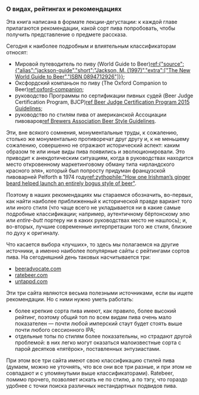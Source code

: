 ### О видах, рейтингах и рекомендациях

Эта книга написана в формате лекции-дегустации: к каждой главе прилагаются рекомендации, какой сорт пива попробовать, чтобы получить представление о предмете рассказа.

Сегодня к наиболее подробным и влиятельным классификаторам относят:
  * Мировой путеводитель по пиву (World Guide to Beer)[ref:{"source":{"alias":"jackson-guide","short":"Jackson, M. (1997)","extra":["The New World Guide to Beer","ISBN 0894712926"]}}]();
  * Оксфордский компаньон по пиву (The Oxford Companion to Beer)[ref:oxford-companion]();
  * руководство Программы по сертификации пивных судей (Beer Judge Certification Program, BJCP)[ref Beer Judge Certification Program 2015 Guidelines](https://dev.bjcp.org/beer-styles/introduction-to-the-2015-guidelines/);
  * руководство по стилям пива от американской Ассоциации пивоваров[ref Brewers Association Beer Style Guidelines](https://www.brewersassociation.org/edu/brewers-association-beer-style-guidelines/).

Эти, вне всякого сомнения, монументальные труды, к сожалению, столько же монументально противоречат друг другу и, к не меньшему сожалению, совершенно не отражают исторический аспект: каким образом те или иные виды пива появились и эволюционировали. Это приводит к анекдотическим ситуациям, когда в руководствах находится место откровенному маркетинговому обману типа «ирландского красного эля», который был попросту придуман французской пивоварней Pelforth в 1974 году[ref:zythophile:"How one Irishman’s ginger beard helped launch an entirely bogus style of beer"](https://zythophile.co.uk/2021/08/25/how-one-irishmans-ginger-beard-helped-launch-an-entirely-bogus-style-of-beer/).

Поэтому в наших рекомендациях мы стараемся обозначить, во-первых, как найти наиболее приближенный к исторической правде вариант того или иного стиля (что чаще всего не укладывается ни в какие самые подробные классификации; например, аутентичному бёртонскому элю или *entire-butt* портеру ни в каких руководствах место не нашлось); и, во-вторых, лучшие современные интерпретации того же стиля, близкие по духу к оригиналу.

Что касается выбора «лучших», то здесь мы полагаемся на другие источники, а именно наиболее популярные сайты с рейтингами сортов пива. На сегодняшний день таковых насчитывается три:
  * [beeradvocate.com](https://beeradvocate.com)
  * [ratebeer.com](https://ratebeer.com)
  * [untappd.com](https://untappd.com)

Эти три сайта являются весьма полезными источниками, если вы ищете рекомендации. Но с ними нужно уметь работать:
  * более крепкие сорта пива имеют, как правило, более высокий рейтинг, поэтому общий топ по всем видам пива очень мало показателен — почти любой имперский стаут будет стоять выше почти любого сессионного IPA;
  * отдельные топы по стилям более показательны, но страдают другой проблемой: в них легко могут оказаться малоизвестные сорта с парой десятков «пятёрок», поставленных энтузиастами.

При этом все три сайта имеют свою классификацию стилей пива (думаем, можно не уточнять, что все они все три разные, и при этом не совпадают и с упомянутыми выше классификаторами). Ratebeer, помимо прочего, позволяет искать не по стилю, а по тэгу, что гораздо удобнее с точки поиска различных нестандартных подвидов пива.